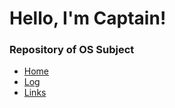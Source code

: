 

<!DOCTYPE html>
<html>
  <head>
   <link rel="stylesheet" href="css/styles.css">
  </head>
  <body>
    <div class="container">
      <div class="header">
        <h1>Hello, I'm Captain!</h1>
        <h3>Repository of OS Subject</h3>
        <ul class="menu">
          <li><a href="{{ site.baseurl }}/">Home</a></li>
          <li><a href="{{ site.baseurl }}/TXT/mylog.txt">Log</a></li>
          <li><a href="{{ site.baseurl }}/LINKS">Links</a></li>
        </ul>
      </div>
    </div>
  </body>
</html>
